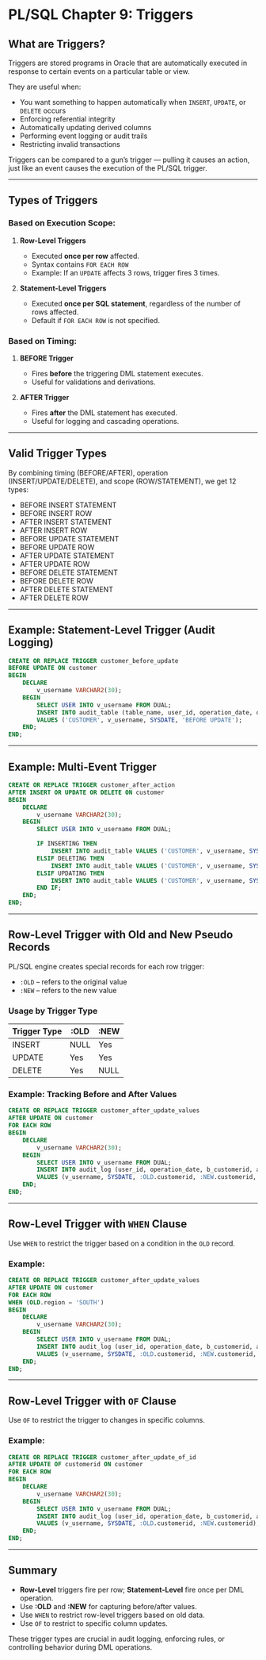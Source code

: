 # PL/SQL Chapter 9: Triggers

## What are Triggers?

Triggers are stored programs in Oracle that are automatically executed in response to certain events on a particular table or view.

They are useful when:

- You want something to happen automatically when `INSERT`, `UPDATE`, or `DELETE` occurs
- Enforcing referential integrity
- Automatically updating derived columns
- Performing event logging or audit trails
- Restricting invalid transactions

Triggers can be compared to a gun’s trigger — pulling it causes an action, just like an event causes the execution of the PL/SQL trigger.

---

## Types of Triggers

### Based on Execution Scope:

1. **Row-Level Triggers**

   - Executed **once per row** affected.
   - Syntax contains `FOR EACH ROW`
   - Example: If an `UPDATE` affects 3 rows, trigger fires 3 times.

2. **Statement-Level Triggers**

   - Executed **once per SQL statement**, regardless of the number of rows affected.
   - Default if `FOR EACH ROW` is not specified.

### Based on Timing:

1. **BEFORE Trigger**

   - Fires **before** the triggering DML statement executes.
   - Useful for validations and derivations.

2. **AFTER Trigger**

   - Fires **after** the DML statement has executed.
   - Useful for logging and cascading operations.

---

## Valid Trigger Types

By combining timing (BEFORE/AFTER), operation (INSERT/UPDATE/DELETE), and scope (ROW/STATEMENT), we get 12 types:

- BEFORE INSERT STATEMENT
- BEFORE INSERT ROW
- AFTER INSERT STATEMENT
- AFTER INSERT ROW
- BEFORE UPDATE STATEMENT
- BEFORE UPDATE ROW
- AFTER UPDATE STATEMENT
- AFTER UPDATE ROW
- BEFORE DELETE STATEMENT
- BEFORE DELETE ROW
- AFTER DELETE STATEMENT
- AFTER DELETE ROW

---

## Example: Statement-Level Trigger (Audit Logging)

```sql
CREATE OR REPLACE TRIGGER customer_before_update
BEFORE UPDATE ON customer
BEGIN
    DECLARE
        v_username VARCHAR2(30);
    BEGIN
        SELECT USER INTO v_username FROM DUAL;
        INSERT INTO audit_table (table_name, user_id, operation_date, operation)
        VALUES ('CUSTOMER', v_username, SYSDATE, 'BEFORE UPDATE');
    END;
END;
```

---

## Example: Multi-Event Trigger

```sql
CREATE OR REPLACE TRIGGER customer_after_action
AFTER INSERT OR UPDATE OR DELETE ON customer
BEGIN
    DECLARE
        v_username VARCHAR2(30);
    BEGIN
        SELECT USER INTO v_username FROM DUAL;

        IF INSERTING THEN
            INSERT INTO audit_table VALUES ('CUSTOMER', v_username, SYSDATE, 'INSERT');
        ELSIF DELETING THEN
            INSERT INTO audit_table VALUES ('CUSTOMER', v_username, SYSDATE, 'DELETE');
        ELSIF UPDATING THEN
            INSERT INTO audit_table VALUES ('CUSTOMER', v_username, SYSDATE, 'UPDATE');
        END IF;
    END;
END;
```

---

## Row-Level Trigger with Old and New Pseudo Records

PL/SQL engine creates special records for each row trigger:

- `:OLD` – refers to the original value
- `:NEW` – refers to the new value

### Usage by Trigger Type

| Trigger Type | :OLD | :NEW |
| ------------ | ---- | ---- |
| INSERT       | NULL | Yes  |
| UPDATE       | Yes  | Yes  |
| DELETE       | Yes  | NULL |

### Example: Tracking Before and After Values

```sql
CREATE OR REPLACE TRIGGER customer_after_update_values
AFTER UPDATE ON customer
FOR EACH ROW
BEGIN
    DECLARE
        v_username VARCHAR2(30);
    BEGIN
        SELECT USER INTO v_username FROM DUAL;
        INSERT INTO audit_log (user_id, operation_date, b_customerid, a_customerid, b_first_name, a_first_name)
        VALUES (v_username, SYSDATE, :OLD.customerid, :NEW.customerid, :OLD.first_name, :NEW.first_name);
    END;
END;
```

---

## Row-Level Trigger with `WHEN` Clause

Use `WHEN` to restrict the trigger based on a condition in the `OLD` record.

### Example:

```sql
CREATE OR REPLACE TRIGGER customer_after_update_values
AFTER UPDATE ON customer
FOR EACH ROW
WHEN (OLD.region = 'SOUTH')
BEGIN
    DECLARE
        v_username VARCHAR2(30);
    BEGIN
        SELECT USER INTO v_username FROM DUAL;
        INSERT INTO audit_log (user_id, operation_date, b_customerid, a_customerid, b_first_name, a_first_name)
        VALUES (v_username, SYSDATE, :OLD.customerid, :NEW.customerid, :OLD.first_name, :NEW.first_name);
    END;
END;
```

---

## Row-Level Trigger with `OF` Clause

Use `OF` to restrict the trigger to changes in specific columns.

### Example:

```sql
CREATE OR REPLACE TRIGGER customer_after_update_of_id
AFTER UPDATE OF customerid ON customer
FOR EACH ROW
BEGIN
    DECLARE
        v_username VARCHAR2(30);
    BEGIN
        SELECT USER INTO v_username FROM DUAL;
        INSERT INTO audit_log (user_id, operation_date, b_customerid, a_customerid)
        VALUES (v_username, SYSDATE, :OLD.customerid, :NEW.customerid);
    END;
END;
```

---

## Summary

- **Row-Level** triggers fire per row; **Statement-Level** fire once per DML operation.
- Use **:OLD** and **:NEW** for capturing before/after values.
- Use `WHEN` to restrict row-level triggers based on old data.
- Use `OF` to restrict to specific column updates.

These trigger types are crucial in audit logging, enforcing rules, or controlling behavior during DML operations.

